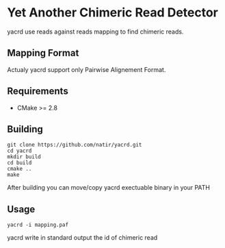 # Yet Another Chimeric Read Detector

yacrd use reads against reads mapping to find chimeric reads.


## Mapping Format

Actualy yacrd support only Pairwise Alignement Format.


## Requirements

- CMake >= 2.8


## Building

```
git clone https://github.com/natir/yacrd.git
cd yacrd
mkdir build
cd build
cmake ..
make
```

After building you can move/copy yacrd exectuable binary in your PATH


## Usage

```
yacrd -i mapping.paf
```

yacrd write in standard output the id of chimeric read
